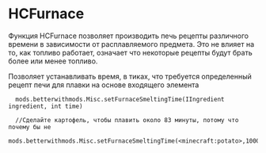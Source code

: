 # HCFurnace

Функция HCFurnace позволяет производить печь рецепты различного времени в зависимости от расплавляемого предмета. Это не влияет на то, как топливо работает, означает что некоторые рецепты будут брать более или менее топливо.

Позволяет устанавливать время, в тиках, что требуется определенный рецепт печи для плавки на основе входящего элемента

```zenscript
  mods.betterwithmods.Misc.setFurnaceSmeltingTime(IIngredient ingredient, int time)

  //Сделайте картофель, чтобы плавить около 83 минуты, потому что почему бы не
  mods.betterwithmods.Misc.setFurnaceSmeltingTime(<minecraft:potato>,100000); 
```